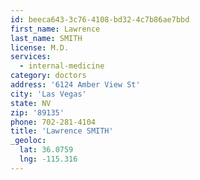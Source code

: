 ```yaml
---
id: beeca643-3c76-4108-bd32-4c7b86ae7bbd
first_name: Lawrence
last_name: SMITH
license: M.D.
services:
  - internal-medicine
category: doctors
address: '6124 Amber View St'
city: 'Las Vegas'
state: NV
zip: '89135'
phone: 702-281-4104
title: 'Lawrence SMITH'
_geoloc:
  lat: 36.0759
  lng: -115.316
---
```


